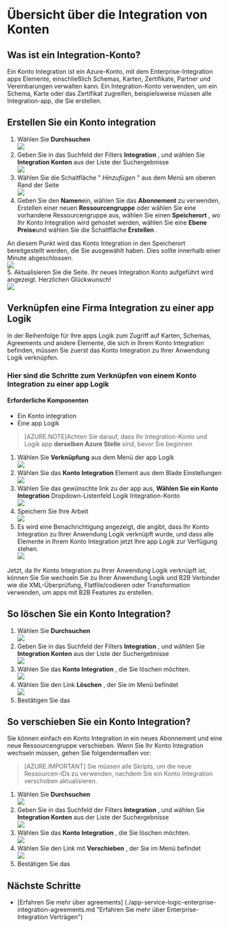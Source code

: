 <properties 
    pageTitle="Übersicht über die Integration von Konten und der Enterprise-Integration Pack | Microsoft Azure-App-Verwaltungsdienst | Microsoft Azure" 
    description="Erfahren Sie alles über Integration Konten, die Enterprise-Integration Pack und Logik apps" 
    services="logic-apps" 
    documentationCenter=".net,nodejs,java"
    authors="msftman" 
    manager="erikre" 
    editor="cgronlun"/>

<tags 
    ms.service="logic-apps" 
    ms.workload="integration" 
    ms.tgt_pltfrm="na" 
    ms.devlang="na" 
    ms.topic="article" 
    ms.date="07/08/2016" 
    ms.author="deonhe"/>

# <a name="overview-of-integration-accounts"></a>Übersicht über die Integration von Konten

## <a name="what-is-an-integration-account"></a>Was ist ein Integration-Konto?
Ein Konto Integration ist ein Azure-Konto, mit dem Enterprise-Integration apps Elemente, einschließlich Schemas, Karten, Zertifikate, Partner und Vereinbarungen verwalten kann. Ein Integration-Konto verwenden, um ein Schema, Karte oder das Zertifikat zugreifen, beispielsweise müssen alle Integration-app, die Sie erstellen.

## <a name="create-an-integration-account"></a>Erstellen Sie ein Konto integration 
1. Wählen Sie **Durchsuchen**   
![](./media/app-service-logic-enterprise-integration-accounts/account-1.png)  
2. Geben Sie in das Suchfeld der Filters **Integration** , und wählen Sie **Integration Konten** aus der Liste der Suchergebnisse     
 ![](./media/app-service-logic-enterprise-integration-accounts/account-2.png)  
3. Wählen Sie die Schaltfläche " *Hinzufügen* " aus dem Menü am oberen Rand der Seite      
![](./media/app-service-logic-enterprise-integration-accounts/account-3.png)  
4. Geben Sie den **Namen**ein, wählen Sie das **Abonnement** zu verwenden, Erstellen einer neuen **Ressourcengruppe** oder wählen Sie eine vorhandene Ressourcengruppe aus, wählen Sie einen **Speicherort** , wo Ihr Konto Integration wird gehostet werden, wählen Sie eine **Ebene Preise**und wählen Sie die Schaltfläche **Erstellen** .   

  An diesem Punkt wird das Konto Integration in den Speicherort bereitgestellt werden, die Sie ausgewählt haben. Dies sollte innerhalb einer Minute abgeschlossen.    
![](./media/app-service-logic-enterprise-integration-accounts/account-4.png)  
5. Aktualisieren Sie die Seite. Ihr neues Integration Konto aufgeführt wird angezeigt. Herzlichen Glückwunsch!  
![](./media/app-service-logic-enterprise-integration-accounts/account-5.png) 

## <a name="how-to-link-an-integration-account-to-a-logic-app"></a>Verknüpfen eine Firma Integration zu einer app Logik
In der Reihenfolge für Ihre apps Logik zum Zugriff auf Karten, Schemas, Agreements und andere Elemente, die sich in Ihrem Konto Integration befinden, müssen Sie zuerst das Konto Integration zu Ihrer Anwendung Logik verknüpfen.

### <a name="here-are-the-steps-to-link-an-integration-account-to-a-logic-app"></a>Hier sind die Schritte zum Verknüpfen von einem Konto Integration zu einer app Logik 

#### <a name="prerequisites"></a>Erforderliche Komponenten
- Ein Konto integration
- Eine app Logik

>[AZURE.NOTE]Achten Sie darauf, dass Ihr Integration-Konto und Logik app **derselben Azure Stelle** sind, bevor Sie beginnen

1. Wählen Sie **Verknüpfung** aus dem Menü der app Logik  
![](./media/app-service-logic-enterprise-integration-accounts/linkaccount-1.png)   
2. Wählen Sie das **Konto Integration** Element aus dem Blade Einstellungen  
![](./media/app-service-logic-enterprise-integration-accounts/linkaccount-2.png)   
3. Wählen Sie das gewünschte link zu der app aus, **Wählen Sie ein Konto Integration** Dropdown-Listenfeld Logik Integration-Konto  
![](./media/app-service-logic-enterprise-integration-accounts/linkaccount-3.png)   
4. Speichern Sie Ihre Arbeit  
![](./media/app-service-logic-enterprise-integration-accounts/linkaccount-4.png)   
5. Es wird eine Benachrichtigung angezeigt, die angibt, dass Ihr Konto Integration zu Ihrer Anwendung Logik verknüpft wurde, und dass alle Elemente in Ihrem Konto Integration jetzt Ihre app Logik zur Verfügung stehen.  
![](./media/app-service-logic-enterprise-integration-accounts/linkaccount-5.png)   

Jetzt, da Ihr Konto Integration zu Ihrer Anwendung Logik verknüpft ist, können Sie Sie wechseln Sie zu Ihrer Anwendung Logik und B2B Verbinder wie die XML-Überprüfung, Flatfile/codieren oder Transformation verwenden, um apps mit B2B Features zu erstellen.  
    
## <a name="how-to-delete-an-integration-account"></a>So löschen Sie ein Konto Integration?
1. Wählen Sie **Durchsuchen**  
![](./media/app-service-logic-enterprise-integration-overview/overview-1.png)    
2. Geben Sie in das Suchfeld der Filters **Integration** , und wählen Sie **Integration Konten** aus der Liste der Suchergebnisse     
 ![](./media/app-service-logic-enterprise-integration-overview/overview-2.png)  
3. Wählen Sie das **Konto Integration** , die Sie löschen möchten.  
![](./media/app-service-logic-enterprise-integration-overview/overview-3.png)  
4. Wählen Sie den Link **Löschen** , der Sie im Menü befindet   
![](./media/app-service-logic-enterprise-integration-accounts/delete.png)  
5. Bestätigen Sie das    

## <a name="how-to-move-an-integration-account"></a>So verschieben Sie ein Konto Integration?
Sie können einfach ein Konto Integration in ein neues Abonnement und eine neue Ressourcengruppe verschieben. Wenn Sie Ihr Konto Integration wechseln müssen, gehen Sie folgendermaßen vor:

>[AZURE.IMPORTANT] Sie müssen alle Skripts, um die neue Ressourcen-IDs zu verwenden, nachdem Sie ein Konto Integration verschoben aktualisieren.

1. Wählen Sie **Durchsuchen**  
![](./media/app-service-logic-enterprise-integration-overview/overview-1.png)    
2. Geben Sie in das Suchfeld der Filters **Integration** , und wählen Sie **Integration Konten** aus der Liste der Suchergebnisse     
 ![](./media/app-service-logic-enterprise-integration-overview/overview-2.png)  
3. Wählen Sie das **Konto Integration** , die Sie löschen möchten.  
![](./media/app-service-logic-enterprise-integration-overview/overview-3.png)  
4. Wählen Sie den Link mit **Verschieben** , der Sie im Menü befindet   
![](./media/app-service-logic-enterprise-integration-accounts/move.png)  
5. Bestätigen Sie das    

## <a name="next-steps"></a>Nächste Schritte
- [Erfahren Sie mehr über agreements] (./app-service-logic-enterprise-integration-agreements.md "Erfahren Sie mehr über Enterprise-Integration Verträgen")  


 